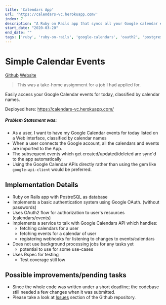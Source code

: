 ```yaml
---
title: 'Calendars App'
url: 'https://calendars-vc.herokuapp.com/'
index: 7
description: "A Ruby on Rails app that syncs all your Google calendar events and presents them in a simple UI"
start_date: "2020-03-20"
end_date: ""
tags: ['ruby', 'ruby-on-rails', 'google-calendars', 'oauth2', 'postgresql', 'full-stack']
---
```


# Simple Calendar Events

<a href="https://github.com/virajvchavan/calendar_app" class="project_linkouts" target='_blank'>Github</a>
<a href="https://calendars-vc.herokuapp.com/" class="project_linkouts" target='_blank'>Website</a>

> This was a take-home assignment for a job I had applied for.

Easily access your Google Calendar events for today, classified by calendar names.

Deployed here: https://calendars-vc.herokuapp.com/

##### Problem Statement was:
- As a user, I want to have my Google Calendar events for today listed on a Web interface,
classified by calendar names
- When a user connects the Google account, all the calendars and events are imported to the App.
- The subsequent events which get created/updated/deleted are sync'd to the app automatically
- Using the Google Calendar APIs directly rather than using the gem like `google-api-client` would be preferred.

## Implementation Details
- Ruby on Rails app with PostreSQL as database
- Implements a basic authentication system using Google OAuth. (without passwords)
- Uses OAuth2 flow for authorization to user's resources (calendars/events)
- Implements a service to talk with Google Calendars API which handles:
  - fetching calendars for a user
  - fetching events for a calendar of user
  - registering webhooks for listening to changes to events/calendars
- Does not use background processing jobs for any tasks yet
  - potential to use for some use-cases
- Uses Rspec for testing
  - Test coverage still low

## Possible improvements/pending tasks
- Since the whole code was written under a short deadline; the codebase still needed a few changes when it was submitted.
- Please take a look at <a href="https://github.com/virajvchavan/calendar_app/issues" target='_blank'>Issues</a> section of the Github repository.
